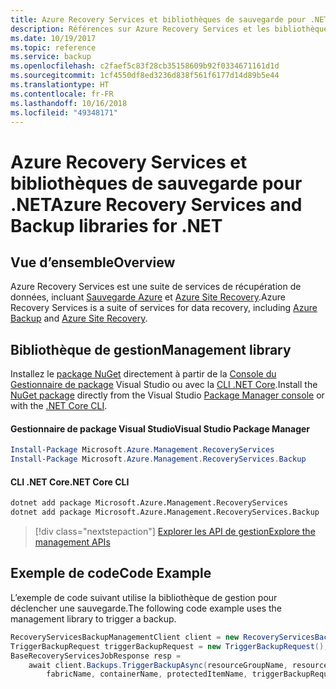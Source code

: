 ```yaml
---
title: Azure Recovery Services et bibliothèques de sauvegarde pour .NET
description: Références sur Azure Recovery Services et les bibliothèques de sauvegarde pour .NET
ms.date: 10/19/2017
ms.topic: reference
ms.service: backup
ms.openlocfilehash: c2faef5c83f28cb35158609b92f0334671161d1d
ms.sourcegitcommit: 1cf4550df8ed3236d838f561f6177d14d89b5e44
ms.translationtype: HT
ms.contentlocale: fr-FR
ms.lasthandoff: 10/16/2018
ms.locfileid: "49348171"
---
```

# <a name="azure-recovery-services-and-backup-libraries-for-net"></a><span data-ttu-id="edd79-103">Azure Recovery Services et bibliothèques de sauvegarde pour .NET</span><span class="sxs-lookup"><span data-stu-id="edd79-103">Azure Recovery Services and Backup libraries for .NET</span></span>

## <a name="overview"></a><span data-ttu-id="edd79-104">Vue d’ensemble</span><span class="sxs-lookup"><span data-stu-id="edd79-104">Overview</span></span>

<span data-ttu-id="edd79-105">Azure Recovery Services est une suite de services de récupération de données, incluant [Sauvegarde Azure](/azure/backup/) et [Azure Site Recovery](/azure/site-recovery/).</span><span class="sxs-lookup"><span data-stu-id="edd79-105">Azure Recovery Services is a suite of services for data recovery, including [Azure Backup](/azure/backup/) and [Azure Site Recovery](/azure/site-recovery/).</span></span>

## <a name="management-library"></a><span data-ttu-id="edd79-106">Bibliothèque de gestion</span><span class="sxs-lookup"><span data-stu-id="edd79-106">Management library</span></span>

<span data-ttu-id="edd79-107">Installez le [package NuGet](https://www.nuget.org/packages/Microsoft.Azure.Management.RecoveryServices) directement à partir de la [Console du Gestionnaire de package][PackageManager] Visual Studio ou avec la [CLI .NET Core][DotNetCLI].</span><span class="sxs-lookup"><span data-stu-id="edd79-107">Install the [NuGet package](https://www.nuget.org/packages/Microsoft.Azure.Management.RecoveryServices) directly from the Visual Studio [Package Manager console][PackageManager] or with the [.NET Core CLI][DotNetCLI].</span></span>

#### <a name="visual-studio-package-manager"></a><span data-ttu-id="edd79-108">Gestionnaire de package Visual Studio</span><span class="sxs-lookup"><span data-stu-id="edd79-108">Visual Studio Package Manager</span></span>

```powershell
Install-Package Microsoft.Azure.Management.RecoveryServices
Install-Package Microsoft.Azure.Management.RecoveryServices.Backup
```

#### <a name="net-core-cli"></a><span data-ttu-id="edd79-109">CLI .NET Core</span><span class="sxs-lookup"><span data-stu-id="edd79-109">.NET Core CLI</span></span>

```bash
dotnet add package Microsoft.Azure.Management.RecoveryServices
dotnet add package Microsoft.Azure.Management.RecoveryServices.Backup
```

> [!div class="nextstepaction"]
> [<span data-ttu-id="edd79-110">Explorer les API de gestion</span><span class="sxs-lookup"><span data-stu-id="edd79-110">Explore the management APIs</span></span>](/dotnet/api/overview/azure/recoveryservices/management)


## <a name="code-example"></a><span data-ttu-id="edd79-111">Exemple de code</span><span class="sxs-lookup"><span data-stu-id="edd79-111">Code Example</span></span>

<span data-ttu-id="edd79-112">L’exemple de code suivant utilise la bibliothèque de gestion pour déclencher une sauvegarde.</span><span class="sxs-lookup"><span data-stu-id="edd79-112">The following code example uses the management library to trigger a backup.</span></span>

```csharp
RecoveryServicesBackupManagementClient client = new RecoveryServicesBackupManagementClient(credentials);
TriggerBackupRequest triggerBackupRequest = new TriggerBackupRequest();
BaseRecoveryServicesJobResponse resp =
    await client.Backups.TriggerBackupAsync(resourceGroupName, resourceName, null,
        fabricName, containerName, protectedItemName, triggerBackupRequest);
```

[PackageManager]: https://docs.microsoft.com/nuget/tools/package-manager-console
[DotNetCLI]: https://docs.microsoft.com/dotnet/core/tools/dotnet-add-package

